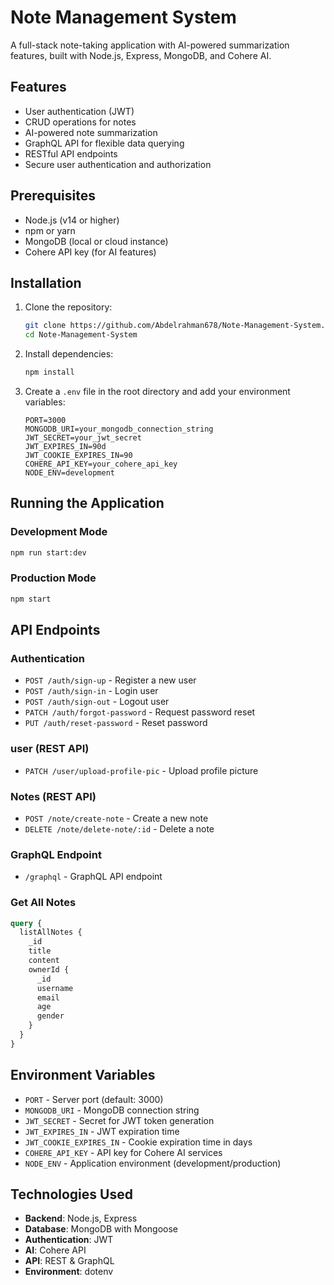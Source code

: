 # Note Management System

A full-stack note-taking application with AI-powered summarization features, built with Node.js, Express, MongoDB, and Cohere AI.

## Features

- User authentication (JWT)
- CRUD operations for notes
- AI-powered note summarization
- GraphQL API for flexible data querying
- RESTful API endpoints
- Secure user authentication and authorization

## Prerequisites

- Node.js (v14 or higher)
- npm or yarn
- MongoDB (local or cloud instance)
- Cohere API key (for AI features)

## Installation

1. Clone the repository:

   ```bash
   git clone https://github.com/Abdelrahman678/Note-Management-System.git
   cd Note-Management-System
   ```

2. Install dependencies:

   ```bash
   npm install
   ```

3. Create a `.env` file in the root directory and add your environment variables:
   ```env
   PORT=3000
   MONGODB_URI=your_mongodb_connection_string
   JWT_SECRET=your_jwt_secret
   JWT_EXPIRES_IN=90d
   JWT_COOKIE_EXPIRES_IN=90
   COHERE_API_KEY=your_cohere_api_key
   NODE_ENV=development
   ```

## Running the Application

### Development Mode

```bash
npm run start:dev
```

### Production Mode

```bash
npm start
```

## API Endpoints

### Authentication

- `POST /auth/sign-up` - Register a new user
- `POST /auth/sign-in` - Login user
- `POST /auth/sign-out` - Logout user
- `PATCH /auth/forgot-password` - Request password reset
- `PUT /auth/reset-password` - Reset password

### user (REST API)

- `PATCH /user/upload-profile-pic` - Upload profile picture

### Notes (REST API)

- `POST /note/create-note` - Create a new note
- `DELETE /note/delete-note/:id` - Delete a note

### GraphQL Endpoint

- `/graphql` - GraphQL API endpoint

### Get All Notes

```graphql
query {
  listAllNotes {
    _id
    title
    content
    ownerId {
      _id
      username
      email
      age
      gender
    }
  }
}
```

## Environment Variables

- `PORT` - Server port (default: 3000)
- `MONGODB_URI` - MongoDB connection string
- `JWT_SECRET` - Secret for JWT token generation
- `JWT_EXPIRES_IN` - JWT expiration time
- `JWT_COOKIE_EXPIRES_IN` - Cookie expiration time in days
- `COHERE_API_KEY` - API key for Cohere AI services
- `NODE_ENV` - Application environment (development/production)

## Technologies Used

- **Backend**: Node.js, Express
- **Database**: MongoDB with Mongoose
- **Authentication**: JWT
- **AI**: Cohere API
- **API**: REST & GraphQL
- **Environment**: dotenv
